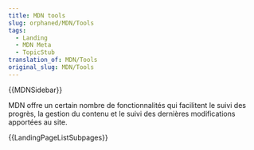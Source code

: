 ```yaml
---
title: MDN tools
slug: orphaned/MDN/Tools
tags:
  - Landing
  - MDN Meta
  - TopicStub
translation_of: MDN/Tools
original_slug: MDN/Tools
---
```


{{MDNSidebar}}

MDN offre un certain nombre de fonctionnalités qui facilitent le suivi des progrès, la gestion du contenu et le suivi des dernières modifications apportées au site.

{{LandingPageListSubpages}}

